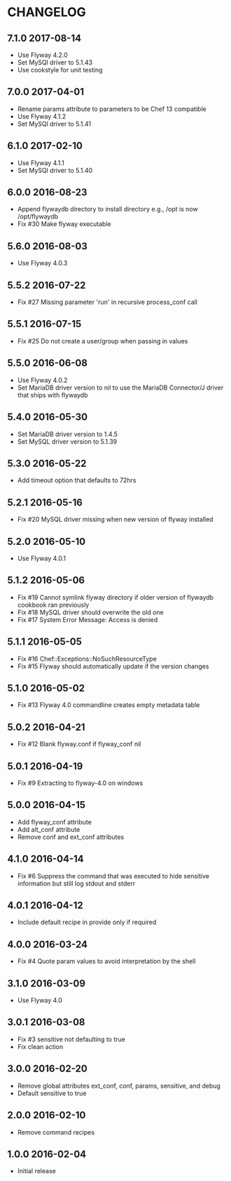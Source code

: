 # CHANGELOG

## 7.1.0 2017-08-14

- Use Flyway 4.2.0
- Set MySQl driver to 5.1.43
- Use cookstyle for unit testing 

## 7.0.0 2017-04-01

- Rename params attribute to parameters to be Chef 13 compatible
- Use Flyway 4.1.2
- Set MySQl driver to 5.1.41

## 6.1.0 2017-02-10

- Use Flyway 4.1.1
- Set MySQl driver to 5.1.40

## 6.0.0 2016-08-23

- Append flywaydb directory to install directory e.g., /opt is now /opt/flywaydb
- Fix #30 Make flyway executable

## 5.6.0 2016-08-03 

- Use Flyway 4.0.3

## 5.5.2 2016-07-22

- Fix #27 Missing parameter 'run' in recursive process_conf call

## 5.5.1 2016-07-15

- Fix #25 Do not create a user/group when passing in values

## 5.5.0 2016-06-08

- Use Flyway 4.0.2
- Set MariaDB driver version to nil to use the MariaDB Connector/J driver that ships with flywaydb

## 5.4.0 2016-05-30

- Set MariaDB driver version to 1.4.5 
- Set MySQL driver version to 5.1.39

## 5.3.0 2016-05-22

- Add timeout option that defaults to 72hrs

## 5.2.1 2016-05-16

- Fix #20 MySQL driver missing when new version of flyway installed

## 5.2.0 2016-05-10

- Use Flyway 4.0.1

## 5.1.2 2016-05-06

- Fix #19 Cannot symlink flyway directory if older version of flywaydb cookbook ran previously
- Fix #18 MySQL driver should overwrite the old one
- Fix #17 System Error Message: Access is denied

## 5.1.1 2016-05-05

- Fix #16 Chef::Exceptions::NoSuchResourceType
- Fix #15 Flyway should automatically update if the version changes

## 5.1.0 2016-05-02

- Fix #13 Flyway 4.0 commandline creates empty metadata table

## 5.0.2 2016-04-21

- Fix #12 Blank flyway.conf if flyway_conf nil

## 5.0.1 2016-04-19

- Fix #9 Extracting to flyway-4.0 on windows

## 5.0.0 2016-04-15

- Add flyway_conf attribute
- Add alt_conf attribute
- Remove conf and ext_conf attributes

## 4.1.0 2016-04-14

- Fix #6 Suppress the command that was executed to hide sensitive 
information but still log stdout and stderr

## 4.0.1 2016-04-12

- Include default recipe in provide only if required

## 4.0.0 2016-03-24

- Fix #4 Quote param values to avoid interpretation by the shell 

## 3.1.0 2016-03-09

- Use Flyway 4.0

## 3.0.1 2016-03-08

- Fix #3 sensitive not defaulting to true
- Fix clean action

## 3.0.0 2016-02-20

- Remove global attributes ext_conf, conf, params, sensitive, and debug 
- Default sensitive to true

## 2.0.0 2016-02-10

- Remove command recipes

## 1.0.0 2016-02-04

- Initial release
